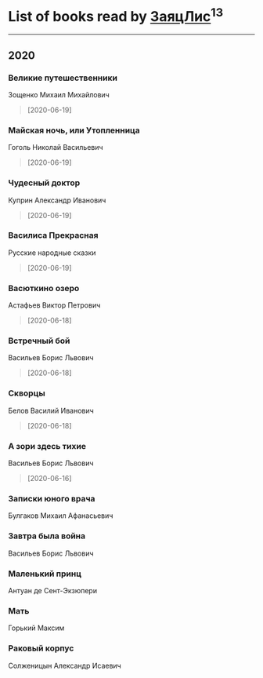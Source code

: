 # List of books read by [ЗаяцЛис](https://plus.google.com/u/0/112388384595246311466/)<sup>13</sup>
---

## 2020

### Великие путешественники
Зощенко Михаил Михайлович
> [2020-06-19] 


### Майская ночь, или Утопленница
Гоголь Николай Васильевич
> [2020-06-19] 


### Чудесный доктор
Куприн Александр Иванович
> [2020-06-19] 


### Василиса Прекрасная
Русские народные сказки
> [2020-06-19] 


### Васюткино озеро
Астафьев Виктор Петрович
> [2020-06-18] 


### Встречный бой
Васильев Борис Львович
> [2020-06-18] 


### Скворцы
Белов Василий Иванович
> [2020-06-18] 


### А зори здесь тихие
Васильев Борис Львович
> [2020-06-16] 


### Записки юного врача
Булгаков Михаил Афанасьевич


### Завтра была война
Васильев Борис Львович


### Маленький принц
Антуан де Сент-Экзюпери


### Мать
Горький Максим


### Раковый корпус
Солженицын Александр Исаевич



